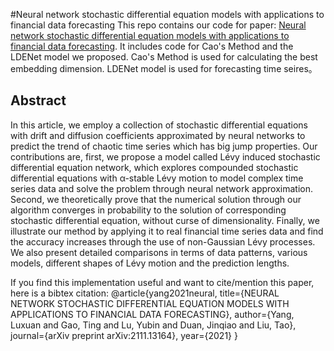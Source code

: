 #Neural network stochastic differential equation models with applications to financial data forecasting 
This repo contains our code for paper: [Neural network stochastic differential equation models with applications to financial data forecasting](http://arxiv.org/abs/2111.13164).
It includes code for Cao's Method and the LDENet model we proposed. Cao's Method is used for calculating the best embedding dimension. LDENet model is used for forecasting time seires。

## Abstract

In this article, we employ a collection of stochastic differential equations with drift and diffusion coefficients approximated by neural networks to predict the trend of chaotic time series which has big jump properties. Our contributions are, first, we propose a model called Lévy induced stochastic differential equation network, which explores compounded stochastic differential equations with α-stable Lévy motion to model complex time series data and solve the problem through neural network approximation. Second, we theoretically prove that the numerical solution through our algorithm converges in probability to the solution of corresponding stochastic differential equation, without curse of dimensionality. Finally, we illustrate our method by applying it to real financial time series data and find the accuracy increases through the use of non-Gaussian Lévy processes. We also present detailed comparisons in terms of data patterns, various models, different shapes of Lévy motion and the prediction lengths.

If you find this implementation useful and want to cite/mention this paper, here is a bibtex citation:
@article{yang2021neural,
  title={NEURAL NETWORK STOCHASTIC DIFFERENTIAL EQUATION MODELS WITH APPLICATIONS TO FINANCIAL DATA FORECASTING},
  author={Yang, Luxuan and Gao, Ting and Lu, Yubin and Duan, Jinqiao and Liu, Tao},
  journal={arXiv preprint arXiv:2111.13164},
  year={2021}
}
